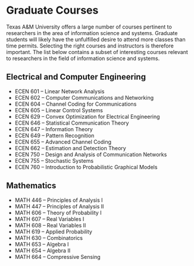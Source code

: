 # Graduate Courses

Texas A&M University offers a large number of courses pertinent to researchers in the area of information science and systems.
Graduate students will likely have the unfulfilled desire to attend more classes than time permits.
Selecting the right courses and instructors is therefore important.
The list below contains a subset of interesting courses relevant to researchers in the field of information science and systems.

## Electrical and Computer Engineering

* ECEN 601 – Linear Network Analysis
* ECEN 602 – Computer Communications and Networking
* ECEN 604 – Channel Coding for Communications
* ECEN 605 – Linear Control Systems
* ECEN 629 – Convex Optimization for Electrical Engineering
* ECEN 646 – Statistical Communication Theory
* ECEN 647 – Information Theory
* ECEN 649 – Pattern Recognition
* ECEN 655 – Advanced Channel Coding
* ECEN 662 – Estimation and Detection Theory
* ECEN 750 – Design and Analysis of Communication Networks
* ECEN 755 – Stochastic Systems
* ECEN 760 – Introduction to Probabilistic Graphical Models


## Mathematics

* MATH 446 – Principles of Analysis I
* MATH 447 – Principles of Analysis II
* MATH 606 – Theory of Probability I
* MATH 607 – Real Variables I
* MATH 608 – Real Variables II
* MATH 619 – Applied Probability
* MATH 630 – Combinatorics
* MATH 653 – Algebra I
* MATH 654 – Algebra II
* MATH 664 – Compressive Sensing

